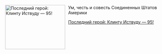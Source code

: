 <!--2025-05-31 12:30:44-->
<div class="yb">
  <div class="rss kino_teatr"><a href="https://www.kino-teatr.ru/blog/y2025/5-31/1385/" title="Последний герой: Клинту Иствуду — 95&#33;"><img src="https://www.kino-teatr.ru/blog/5/8/1385/poster.jpg" width="196" height="147" align="left" hspace="5" style="margin: 0px 10px 0px 5px" alt="Последний герой: Клинту Иствуду — 95&#33;"/></a>Ум, честь и совесть Соединенных Штатов Америки <p class="titl"><a href="https://www.kino-teatr.ru/blog/y2025/5-31/1385/">Последний герой: Клинту Иствуду — 95!</a></p></div>
</div>
